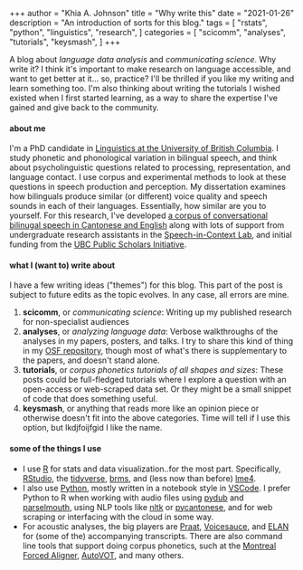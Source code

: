 +++
author = "Khia A. Johnson"
title = "Why write this"
date = "2021-01-26"
description = "An introduction of sorts for this blog."
tags = [
    "rstats",
    "python",
    "linguistics",
    "research",
]
categories = [
	"scicomm", 
	"analyses", 
	"tutorials",
	"keysmash",
	]
+++

A blog about *language data analysis* and *communicating science*. Why write it? I think it's important to make research on language accessible, and want to get better at it... so, practice? I'll be thrilled if you like my writing and learn something too. I'm also thinking about writing the tutorials I wished existed when I first started learning, as a way to share the expertise I've gained and give back to the community. <!--more-->

#### about me

I'm a PhD candidate in [Linguistics at the University of British Columbia](https://linguistics.ubc.ca/). I study phonetic and phonological variation in bilingual speech, and think about psycholinguistic questions related to processing, representation, and language contact. I use corpus and experimental methods to look at these questions in speech production and perception. My dissertation examines how bilinguals produce similar (or different) voice quality and speech sounds in each of their languages. Essentially, how similar are you to yourself. For this research, I've developed [a corpus of conversational bilinugal speech in Cantonese and English](https://spice-corpus.readthedocs.io/) along with lots of support from undergraduate research assistants in the [Speech-in-Context Lab](https://speechincontext.arts.ubc.ca/), and initial funding from the [UBC Public Scholars Initiative](https://www.grad.ubc.ca/psi).

#### what I (want to) write about

I have a few writing ideas ("themes") for this blog. This part of the post is subject to future edits as the topic evolves. In any case, all errors are mine.

1. **scicomm**, or *communicating science*: Writing up my published research for non-specialist audiences
2. **analyses**, or *analyzing language data*: Verbose walkthroughs of the analyses in my papers, posters, and talks. I try to share this kind of thing in my [OSF repository](https://osf.io/aqwe2/), though most of what's there is supplementary to the papers, and doesn't stand alone.
3. **tutorials**, or *corpus phonetics tutorials of all shapes and sizes*: These posts could be full-fledged tutorials where I explore a question with an open-access or web-scraped data set. Or they might be a small snippet of code that does something useful.
4. **keysmash**, or anything that reads more like an opinion piece or otherwise doesn't fit into the above categories. Time will tell if I use this option, but lkdjfoijfgid I like the name. 


#### some of the things I use

- I use [R](https://www.r-project.org/) for stats and data visualization..for the most part. Specifically, [RStudio](https://rstudio.com/), the [tidyverse](https://www.tidyverse.org/), [brms](https://cran.r-project.org/web/packages/brms/index.html), and (less now than before) [lme4](https://cran.r-project.org/web/packages/lme4/index.html).
- I also use [Python](https://www.python.org/), mostly written in a notebook style in [VSCode](https://code.visualstudio.com/). I prefer Python to R when working with audio files using [pydub](https://pydub.com/) and [parselmouth](https://parselmouth.readthedocs.io/), using NLP tools like [nltk](https://www.nltk.org/) or [pycantonese](https://pycantonese.org/), and for web scraping or interfacing with the cloud in some way.
- For acoustic analyses, the big players are [Praat](https://www.fon.hum.uva.nl/praat/), [Voicesauce](http://www.phonetics.ucla.edu/voicesauce/), and [ELAN](https://archive.mpi.nl/tla/elan) for (some of the) accompanying transcripts. There are also command line tools that support doing corpus phonetics, such at the [Montreal Forced Aligner](https://montreal-forced-aligner.readthedocs.io/), [AutoVOT](https://github.com/mlml/autovot), and many others.
